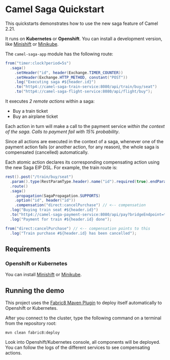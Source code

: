 # Camel Saga Quickstart

This quickstarts demonstrates how to use the new saga feature of Camel 2.21.

It runs on **Kubernetes** or **Openshift**. You can install a development version, like [Minishift](https://github.com/minishift/minishift/releases)
or [Minikube](https://github.com/kubernetes/minikube/releases).

The `camel-saga-app` module has the following route:

```java
from("timer:clock?period=5s")
  .saga()
    .setHeader("id", header(Exchange.TIMER_COUNTER))
    .setHeader(Exchange.HTTP_METHOD, constant("POST"))
    .log("Executing saga #${header.id}")
    .to("http4://camel-saga-train-service:8080/api/train/buy/seat")
    .to("http4://camel-saga-flight-service:8080/api/flight/buy");
```

It executes *2 remote actions* within a saga:
- Buy a train ticket
- Buy an airplane ticket

Each action in turn will make a call to the payment service *within the context of the saga*. *Calls to payment fail with 15% probability*.

Since all actions are executed in the context of a saga, whenever one of the payment action fails (or another action, for any reason), 
the whole saga is compensated (cancelled) automatically.

Each atomic action declares its corresponding compensating action using the new Saga EIP DSL. For example, the train 
route is:

```java
rest().post("/train/buy/seat")
  .param().type(RestParamType.header).name("id").required(true).endParam()
  .route()
  .saga()
    .propagation(SagaPropagation.SUPPORTS)
    .option("id", header("id"))
    .compensation("direct:cancelPurchase") // <-- compensation
  .log("Buying train seat #${header.id}")
  .to("http4://camel-saga-payment-service:8080/api/pay?bridgeEndpoint=true&type=train")
  .log("Payment for train #${header.id} done");

from("direct:cancelPurchase") // <-- compensation points to this
  .log("Train purchase #${header.id} has been cancelled");
```

## Requirements

### Openshift or Kubernetes

You can install [Minishift](https://github.com/minishift/minishift/releases) or [Minikube](https://github.com/kubernetes/minikube/releases).

## Running the demo

This project uses the [Fabric8 Maven Plugin](https://maven.fabric8.io/) to deploy itself automatically to Openshift or Kubernetes.

After you connect to the cluster, type the following command on a terminal from the repository root:

```
mvn clean fabric8:deploy
```

Look into Openshift/Kubernetes console, all components will be deployed. You can follow the logs of the different services to see compensating actions.
